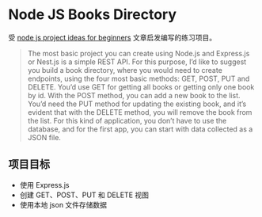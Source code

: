 # Node JS Books Directory

受 [node js project ideas for beginners][1] 文章启发编写的练习项目。


>The most basic project you can create using Node.js and Express.js or Nest.js is a simple REST API. 
>For this purpose, I’d like to suggest you build a book directory, where you would need to create endpoints, using the four most basic methods: GET, POST, PUT and DELETE.
>You’d use GET for getting all books or getting only one book by id. With the POST method, you can add a new book to the list. You’d need the PUT method for updating the existing book, and it’s evident that with the DELETE method, you will remove the book from the list. 
>For this kind of application, you don’t have to use the database, and for the first app, you can start with data collected as a JSON file.

## 项目目标

- 使用 Express.js 
- 创建 GET、POST、PUT 和 DELETE 视图
- 使用本地 json 文件存储数据

[1]: https://www.blog.duomly.com/node-js-project-ideas-for-beginners/